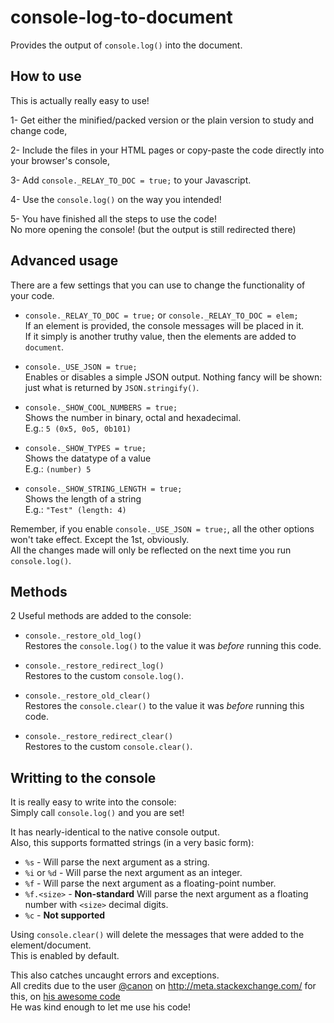 # console-log-to-document
Provides the output of `console.log()` into the document.

## How to use

This is actually really easy to use!

1- Get either the minified/packed version or the plain version to study and change code,

2- Include the files in your HTML pages or copy-paste the code directly into your browser's console,

3- Add `console._RELAY_TO_DOC = true;` to your Javascript.

4- Use the `console.log()` on the way you intended!

5- You have finished all the steps to use the code!<br>
   No more opening the console! (but the output is still redirected there)

## Advanced usage

There are a few settings that you can use to change the functionality of your code.

- `console._RELAY_TO_DOC = true;` or `console._RELAY_TO_DOC = elem;`<br>
  If an element is provided, the console messages will be placed in it.<br>
  If it simply is another truthy value, then the elements are added to `document`.

- `console._USE_JSON = true;`<br>
  Enables or disables a simple JSON output. Nothing fancy will be shown: just what is returned by `JSON.stringify()`.

- `console._SHOW_COOL_NUMBERS = true;`<br>
  Shows the number in binary, octal and hexadecimal.<br>
  E.g.: `5 (0x5, 0o5, 0b101)`

- `console._SHOW_TYPES = true;`<br>
  Shows the datatype of a value<br>
  E.g.: `(number) 5`

- `console._SHOW_STRING_LENGTH = true;`<br>
  Shows the length of a string<br>
  E.g.: `"Test" (length: 4)`

Remember, if you enable `console._USE_JSON = true;`, all the other options won't take effect. Except the 1st, obviously.<br>
All the changes made will only be reflected on the next time you run `console.log()`.

## Methods

2 Useful methods are added to the console:

- `console._restore_old_log()`<br>
  Restores the `console.log()` to the value it was *before*  running this code.

- `console._restore_redirect_log()`<br>
  Restores to the custom `console.log()`.

- `console._restore_old_clear()`<br>
  Restores the `console.clear()` to the value it was *before*  running this code.

- `console._restore_redirect_clear()`<br>
  Restores to the custom `console.clear()`.

## Writting to the console

It is really easy to write into the console:<br>
Simply call `console.log()` and you are set!

It has nearly-identical to the native console output.<br>
Also, this supports formatted strings (in a very basic form):

- `%s` - Will parse the next argument as a string.
- `%i` or `%d` - Will parse the next argument as an integer.
- `%f` - Will parse the next argument as a floating-point number.
- `%f.<size>` - **Non-standard** Will parse the next argument as a floating number with `<size>` decimal digits.
- `%c` - **Not supported**

Using `console.clear()` will delete the messages that were added to the element/document.<br>
This is enabled by default.

This also catches uncaught errors and exceptions.<br>
All credits due to the user <a href="http://meta.stackexchange.com/users/159427/canon">@canon</a> on http://meta.stackexchange.com/ for this, on <a href="http://meta.stackexchange.com/a/242491/289125">his awesome code</a><br>
He was kind enough to let me use his code!
